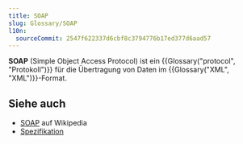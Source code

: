 ```yaml
---
title: SOAP
slug: Glossary/SOAP
l10n:
  sourceCommit: 2547f622337d6cbf8c3794776b17ed377d6aad57
---
```


**SOAP** (Simple Object Access Protocol) ist ein {{Glossary("protocol", "Protokoll")}} für die Übertragung von Daten im {{Glossary("XML", "XML")}}-Format.

## Siehe auch

- [SOAP](https://en.wikipedia.org/wiki/SOAP) auf Wikipedia
- [Spezifikation](https://www.w3.org/TR/soap12-part1/)
